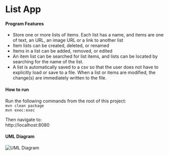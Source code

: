 # List App
#### Program Features
- Store one or more lists of items. Each list has a name, and items are one of text, an URL, an image URL or a link to another list
- Item lists can be created, deleted, or renamed
- Items in a list can be added, removed, or edited
- An item list can be searched for list items, and lists can be located by searching for
the name of the list.
- A list is automatically saved to a csv so that the user does not have to explicitly load
or save to a file. When a list or items are modified, the change(s) are immediately written to the file.

#### How to run
Run the following commands from the root of this project:  
`mvn clean package`  
`mvn exec:exec`  

Then navigate to:  
http://localhost:8080

#### UML Diagram
![UML Diagram](https://user-images.githubusercontent.com/10476170/142769685-7867be06-9e7b-436d-a34f-1a44309d0902.png)
